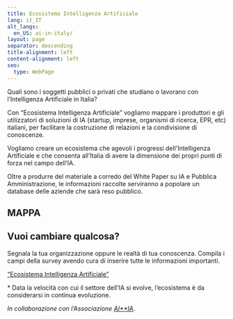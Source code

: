```yaml
---
title: Ecosistema Intelligenza Artificiale
lang: it_IT
alt_langs:
  en_US: ai-in-italy/
layout: page
separator: descending
title-alignment: left
content-alignment: left
seo:
  type: WebPage
---
```

Quali sono i soggetti pubblici o privati che studiano o lavorano con l’Intelligenza Artificiale in Italia?

Con “Ecosistema Intelligenza Artificiale” vogliamo mappare i produttori e gli utilizzatori di soluzioni di IA (startup, imprese, organismi di ricerca, EPR, etc) italiani, per facilitare la costruzione di relazioni e la condivisione di conoscenze.

Vogliamo creare un ecosistema che agevoli i progressi dell'Intelligenza Artificiale e che consenta all’Italia di avere la dimensione dei propri punti di forza nel campo dell’IA.

Oltre a produrre del materiale a corredo del White Paper su IA e Pubblica Amministrazione, le informazioni raccolte serviranno a popolare un database delle aziende che sarà reso pubblico.

## MAPPA

## Vuoi cambiare qualcosa?

Segnala la tua organizzazione oppure le realtà di tua conoscenza. Compila i campi della survey avendo cura di inserire tutte le informazioni importanti.

[“Ecosistema Intelligenza Artificiale”](https://docs.google.com/forms/d/e/1FAIpQLSe5CeEfvCPvlx6dOg36vEp5cF2D7nNb0JagA_tQ4PZwUQknGQ/viewform)

\* Data la velocità con cui il settore dell’IA si evolve, l’ecosistema è da considerarsi in continua evoluzione.

*In collaborazione con l’Associazione* [_AI**IA_](http://www.aixia.it/avvisi-dellassociazione/italianaiecosystembyregion).
